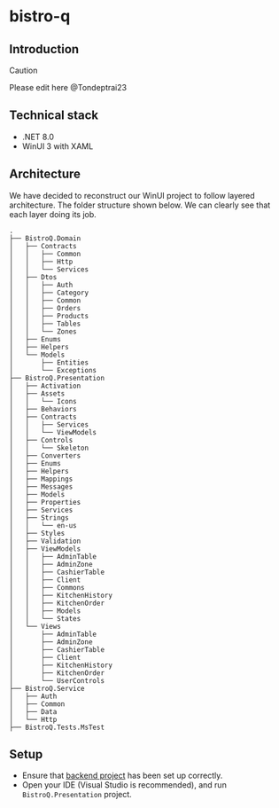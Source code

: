 # bistro-q

## Introduction

> [!CAUTION]
> Please edit here @Tondeptrai23

## Technical stack

- .NET 8.0
- WinUI 3 with XAML

## Architecture

We have decided to reconstruct our WinUI project to follow layered architecture. The folder structure shown below. We can clearly see that each layer doing its job.

```
.
├── BistroQ.Domain
│   ├── Contracts
│   │   ├── Common
│   │   ├── Http
│   │   └── Services
│   ├── Dtos
│   │   ├── Auth
│   │   ├── Category
│   │   ├── Common
│   │   ├── Orders
│   │   ├── Products
│   │   ├── Tables
│   │   └── Zones
│   ├── Enums
│   ├── Helpers
│   └── Models
│       ├── Entities
│       └── Exceptions
├── BistroQ.Presentation
│   ├── Activation
│   ├── Assets
│   │   └── Icons
│   ├── Behaviors
│   ├── Contracts
│   │   ├── Services
│   │   └── ViewModels
│   ├── Controls
│   │   └── Skeleton
│   ├── Converters
│   ├── Enums
│   ├── Helpers
│   ├── Mappings
│   ├── Messages
│   ├── Models
│   ├── Properties
│   ├── Services
│   ├── Strings
│   │   └── en-us
│   ├── Styles
│   ├── Validation
│   ├── ViewModels
│   │   ├── AdminTable
│   │   ├── AdminZone
│   │   ├── CashierTable
│   │   ├── Client
│   │   ├── Commons
│   │   ├── KitchenHistory
│   │   ├── KitchenOrder
│   │   ├── Models
│   │   └── States
│   └── Views
│       ├── AdminTable
│       ├── AdminZone
│       ├── CashierTable
│       ├── Client
│       ├── KitchenHistory
│       ├── KitchenOrder
│       └── UserControls
├── BistroQ.Service
│   ├── Auth
│   ├── Common
│   ├── Data
│   └── Http
├── BistroQ.Tests.MsTest
```

## Setup

- Ensure that [backend project](https://github.com/tien4112004/bistro-q-api) has been set up correctly. 
- Open your IDE (Visual Studio is recommended), and run `BistroQ.Presentation` project. 